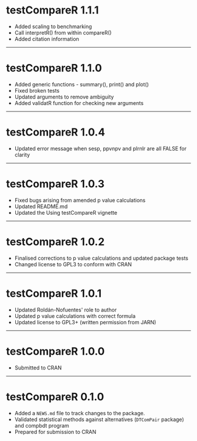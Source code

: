# testCompareR 1.1.1

* Added scaling to benchmarking
* Call interpretR() from within compareR()
* Added citation information

---

# testCompareR 1.1.0

* Added generic functions - summary(), print() and plot()
* Fixed broken tests
* Updated arguments to remove ambiguity
* Added validatR function for checking new arguments

---

# testCompareR 1.0.4

* Updated error message when sesp, ppvnpv and plrnlr are all FALSE for clarity

---

# testCompareR 1.0.3

* Fixed bugs arising from amended p value calculations
* Updated README.md
* Updated the Using testCompareR vignette

---

# testCompareR 1.0.2

* Finalised corrections to p value calculations and updated package tests
* Changed license to GPL3 to conform with CRAN

---

# testCompareR 1.0.1

* Updated Roldán-Nofuentes' role to author
* Updated p value calculations with correct formula
* Updated license to GPL3+ (written permission from JARN)

---

# testCompareR 1.0.0

* Submitted to CRAN

---

# testCompareR 0.1.0

* Added a `NEWS.md` file to track changes to the package.
* Validated statistical methods against alternatives (`DTComPair` package) and compbdt program
* Prepared for submission to CRAN
